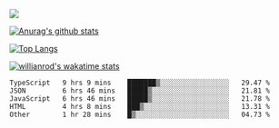<!-- <div align="center"><a href="https://app.daily.dev/bobocode"><img src="https://api.daily.dev/devcards/e055a18cb8284958ba546ef75ce2dee9.png?r=4fd" width="400" alt="Lin JinBo's Dev Card"/></a></div> -->

![](https://blog-img-1252233196.cos.ap-guangzhou.myqcloud.com/github-home.png)
     
[![Anurag's github stats](https://github-readme-stats.vercel.app/api?username=BB-Code&count_private=true&show_icons=true)](https://github.com/BB-Code/github-readme-stats)

[![Top Langs](https://github-readme-stats.vercel.app/api/top-langs/?username=BB-Code&layout=compact)](https://github.com/BB-Code/github-readme-stats)

[![willianrod's wakatime stats](https://github-readme-stats.vercel.app/api/wakatime?username=bobocode&layout=compact)](https://github.com/BB-Code/github-readme-stats)

<!--
**BB-Code/BB-Code** is a ✨ _special_ ✨ repository because its `README.md` (this file) appears on your GitHub profile.

Here are some ideas to get you started:

- 🔭 I’m currently working on ...
- 🌱 I’m currently learning ...
- 👯 I’m looking to collaborate on ...
- 🤔 I’m looking for help with ...
- 💬 Ask me about ...
- 📫 How to reach me: ...
- 😄 Pronouns: ...
- ⚡ Fun fact: ...
-->

<!--START_SECTION:waka-->

```text
TypeScript   9 hrs 9 mins    ███████▒░░░░░░░░░░░░░░░░░   29.47 %
JSON         6 hrs 46 mins   █████▒░░░░░░░░░░░░░░░░░░░   21.81 %
JavaScript   6 hrs 46 mins   █████▒░░░░░░░░░░░░░░░░░░░   21.78 %
HTML         4 hrs 8 mins    ███▒░░░░░░░░░░░░░░░░░░░░░   13.31 %
Other        1 hr 28 mins    █▒░░░░░░░░░░░░░░░░░░░░░░░   04.73 %
```

<!--END_SECTION:waka-->



